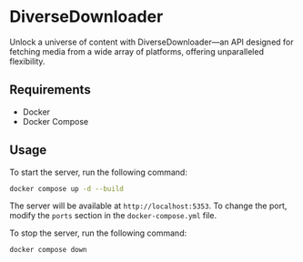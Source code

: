 # DiverseDownloader
Unlock a universe of content with DiverseDownloader—an API designed for fetching media from a wide array of platforms, offering unparalleled flexibility.

## Requirements
- Docker
- Docker Compose

## Usage
To start the server, run the following command:
```bash
docker compose up -d --build
```
The server will be available at `http://localhost:5353`.
To change the port, modify the `ports` section in the `docker-compose.yml` file.

To stop the server, run the following command:
```bash
docker compose down
```